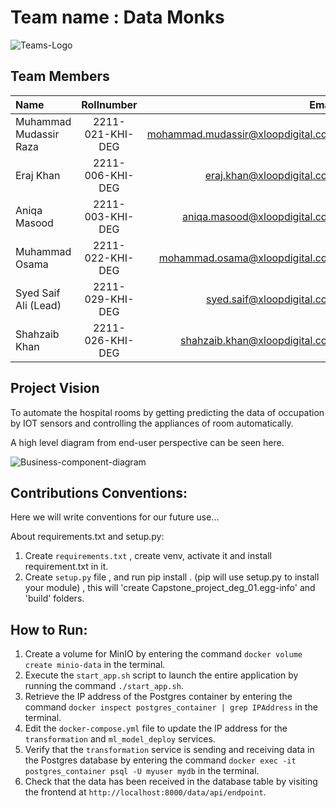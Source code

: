 # Team name : Data Monks
![Teams-Logo](team-non-technical-files/logo.png)

## Team Members

| Name | Rollnumber | Email|
| :------- | :------------: | ----------: |  
|  Muhammad Mudassir Raza |  2211-021-KHI-DEG |   mohammad.mudassir@xloopdigital.com |
|  Eraj Khan              |  2211-006-KHI-DEG |   eraj.khan@xloopdigital.com         |
|  Aniqa Masood           |  2211-003-KHI-DEG |   aniqa.masood@xloopdigital.com      |
|  Muhammad Osama         |  2211-022-KHI-DEG |   mohammad.osama@xloopdigital.com    |
|  Syed Saif Ali (Lead)         |  2211-029-KHI-DEG |   syed.saif@xloopdigital.com         |
| Shahzaib Khan           | 2211-026-KHI-DEG  | shahzaib.khan@xloopdigital.com       |

## Project Vision

To automate the hospital rooms by getting predicting the data of occupation by IOT sensors and controlling the appliances of room automatically. 

A high level diagram from end-user perspective can be seen here.

![Business-component-diagram](team-non-technical-files/Flowchart.jpg)

## Contributions Conventions:
Here we will write conventions for our future use...

About requirements.txt and setup.py:
1) Create `requirements.txt` , create venv, activate it and install requirement.txt in it.
2) Create `setup.py` file , and run pip install . (pip will use setup.py to install your module) , this will 'create Capstone_project_deg_01.egg-info' and 'build' folders.

## How to Run:
1) Create a volume for MinIO by entering the command `docker volume create minio-data` in the terminal.
2) Execute the `start_app.sh` script to launch the entire application by running the command `./start_app.sh`.
3) Retrieve the IP address of the Postgres container by entering the command `docker inspect postgres_container | grep IPAddress` in the terminal.
4) Edit the `docker-compose.yml` file to update the IP address for the `transformation` and `ml_model_deploy` services.
5) Verify that the `transformation` service is sending and receiving data in the Postgres database by entering the command `docker exec -it postgres_container psql -U myuser mydb` in the terminal.
6) Check that the data has been received in the database table by visiting the frontend at `http://localhost:8000/data/api/endpoint`.
